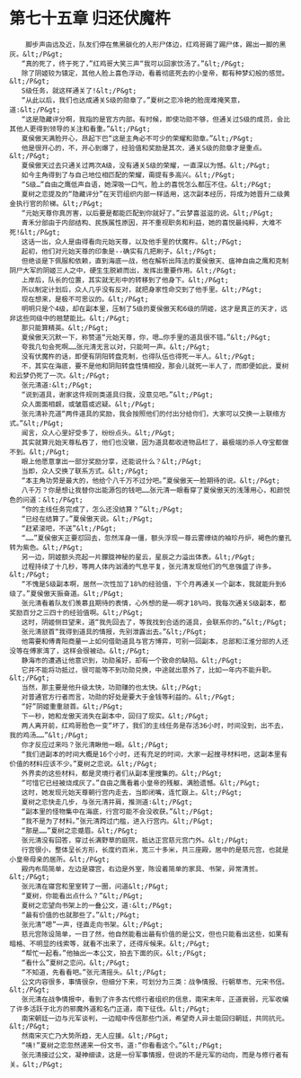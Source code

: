 # 第七十五章 归还伏魔杵
        脚步声由远及近，队友们停在焦黑碳化的人形尸体边，红鸡哥踢了踢尸体，踢出一脚的黑灰。&lt;/P&gt;
       “真的死了，终于死了，”红鸡哥大笑三声“我可以回家饮汤了。”&lt;/P&gt;
       除了阴姬较为镇定，其他人脸上喜色浮动，看着彻底死去的小皇帝，都有种梦幻般的感觉。&lt;/P&gt;
       S级任务，就这样通关了!&lt;/P&gt;
       “从此以后，我们也达成通关S级的勋章了。”夏树之恋冷艳的脸庞难掩笑意，道:&lt;/P&gt;
       “这是隐藏评分啊，我指的是官方内部。有时候，即使功勋不够，但通关过S级的成员，会比其他人更得到领导的关注和看重。”&lt;/P&gt;
       夏侯傲天满脸开心，昂起下巴“这是主角必不可少的荣耀和勋章。”&lt;/P&gt;
       他是很开心的，不，开心到爆了，经验值和奖励是其次，通关S级的勋章才是重点。&lt;/P&gt;
       夏侯傲天过去只通关过两次A级，没有通关S级的荣耀，一直深以为憾。&lt;/P&gt;
       如今主角得到了与自己地位相匹配的荣耀，甭提有多高兴。&lt;/P&gt;
       “S级…”自由之鹰低声自语，她深吸一口气，脸上的喜悦怎么都压不住。&lt;/P&gt;
       夏树之恋提及的“隐藏评分”在天罚组织内部一样适用，这次副本经历，将成为她晋升二级黄金执行官的阶梯。&lt;/P&gt;
       “元始天尊你真厉害，以后要是都能匹配到你就好了。”云梦喜滋滋的说。&lt;/P&gt;
       青禾分部由于内部结构、民族属性原因，并不重视职务和利益，她的喜悦最纯粹，大难不死!&lt;/P&gt;
       这话一出，众人是由得看向元始天尊，以及他手里的伏魔杵。&lt;/P&gt;
       起初，他们对元始天尊的印象是--确实有几把刷子。&lt;/P&gt;
       但绝谈是下佩服和依赖，直到海底一战，他在解析出阵法的夏侯傲天、瘟神自由之鹰和克制阴尸大军的阴姬三人之中，硬生生脱颖而出，发挥出重要作用。&lt;/P&gt;
       上岸后，队长的位置，其实就无形中的转移到了他身下。&lt;/P&gt;
       所以制定计划后，众人几乎没有反对，就把身家性命交到了他手里。&lt;/P&gt;
       现在想来，是极不可思议的。&lt;/P&gt;
       明明只是个4级，却在副本里，压制了5级的夏侯傲天和6级的阴姬，这才是真正的天才，远非这些同级中的翘楚能比。&lt;/P&gt;
       那只能算精英。&lt;/P&gt;
       夏侯傲天沉默一下，称赞道“元始天尊，你，嗯…你手里的道具很不错。”&lt;/P&gt;
       夸我几句会死啊……张元清无言以对，只能呵一声。&lt;/P&gt;
       没有伏魔杵的话，即便有阴阳转盘克制，也得队伍也得死一半人。&lt;/P&gt;
       不，其实在海底，要不是他和阴阳转盘性情相投，那会儿就死一半人了，而即便如此，夏树和云梦仍死了一次。&lt;/P&gt;
       张元清道∶&lt;/P&gt;
       “说到道具，谢家这件规则类道具归我，没意见吧。”&lt;/P&gt;
       众人面面相觑，或皱眉或迟疑。&lt;/P&gt;
       张元清补充道“两件道具的奖励，我会按照他们的付出分给你们，大家可以交换一上联络方式。”&lt;/P&gt;
       闻言，众人心里好受多了，纷纷点头。&lt;/P&gt;
       其实就算元始天尊私吞了，他们也没辙，因为道具都收进物品栏了，最极端的杀人夺宝都做不到。&lt;/P&gt;
       眼上他愿意拿出一部分奖励分享，还能说什么？&lt;/P&gt;
       当即，众人交换了联系方式。&lt;/P&gt;
       “本主角功劳是最大的，他给个八千万不过分吧。”夏侯傲天一脸期待的说。&lt;/P&gt;
       八千万？你是想让我替你出能源包的钱吧……张元清一眼看穿了夏侯傲天的浅薄用心，和颜悦色的问道：&lt;/P&gt;
       “你的主线任务完成了，怎么还没结算？”&lt;/P&gt;
       “已经在结算了。”夏侯傲天说。&lt;/P&gt;
       “赶紧滚吧，不送”&lt;/P&gt;
       “……”夏侯傲天正要怼回去，忽然浑身一僵，额头浮现一尊云雾缭绕的袖珍丹炉，褐色的童孔转为紫色。&lt;/P&gt;
       另一边，阴姬额头亮起一片朦胧神秘的星云，星辰之力溢出体表。&lt;/P&gt;
       过程持续了十几秒，等两人体内汹涌的气息平复，张元清发现他们的气息强盛了许多。&lt;/P&gt;
       “不愧是S级副本啊，居然一次性加了18%的经验值，下个月再通关一个副本，我就能升到6级了。”夏侯傲天振奋道。&lt;/P&gt;
       张元清看着队友们羡慕且期待的表情，心外想的是——啊才18%吗，我每次通关S级副本，都奖励百分之三四十的经验值啊。&lt;/P&gt;
       这时，阴姬侧目望来，道“我先回去了，等我找到合适的道具，会联系你的。”&lt;/P&gt;
       张元清颔首“我得到道具的情报，先别泄露出去。”&lt;/P&gt;
       他需要和傅青阳商量一上如何借助道具与官方博弈，可别一回副本，总部和江淮分部的人还没等在傅家湾了，这样会很被动。&lt;/P&gt;
       静海市的遭遇让他意识到，功勋虽好，却有一个致命的缺陷。&lt;/P&gt;
       它并不能将功抵过，很可能等不到功勋兑换，中途就出意外了，比如一年内不能升职。&lt;/P&gt;
       当然，那主要是他升级太快，功勋赚的也太快。&lt;/P&gt;
       对普通官方行者而言，功勋的好处是要大于金钱等利益的。&lt;/P&gt;
       “好”阴姬重重颔首。&lt;/P&gt;
       下一秒，她和龙傲天消失在副本中，回归了现实。&lt;/P&gt;
       两人离开前，红鸡哥脸色一变“坏了，我们的主线任务是存活36小时，时间没到，出不去，我的鸡汤……”&lt;/P&gt;
       你才反应过来吗？张元清瞅他一眼。&lt;/P&gt;
       “我们进副本的时间大概是16个小时，还有充足的时间，大家一起搜寻材料吧，这副本里有价值的材料应该不少。”夏树之恋说。&lt;/P&gt;
       外界卖的这些材料，都是灵境行者们从副本里搜集的。&lt;/P&gt;
       “可惜它已经被烧成灰了。”自由之鹰看着小皇帝的残躯，满脸遗憾。&lt;/P&gt;
       这时，她发现元始天尊朝行宫内走去，当即闭嘴，连忙跟上。&lt;/P&gt;
       夏树之恋快走几步，与张元清并肩，推测道∶&lt;/P&gt;
       “副本里的怪物集中在海底，行宫可能不会没收获。”&lt;/P&gt;
       “我不是为了材料。”张元清跨过门槛，进入行宫内。&lt;/P&gt;
       “那是……”夏树之恋蹙眉。&lt;/P&gt;
       张元清没有回答，穿过长满野草的庭院，抵达正宫慈元宫门外。&lt;/P&gt;
       行宫很小，整体呈长方形，长度约百米，宽三十多米，共三座殿，居中的是慈元宫，也就是小皇帝母亲的居所。&lt;/P&gt;
       殿内布局简单，左边是寝宫，右边是外室，陈设着简单的家具、书架，异常清贫。&lt;/P&gt;
       张元清在寝宫和里室转了一圈，问道&lt;/P&gt;
       “夏树，你能看出点什么？”&lt;/P&gt;
       夏树之恋望向书架上的一叠公文，道∶&lt;/P&gt;
       “最有价值的也就那些了。”&lt;/P&gt;
       张元清“嗯”一声，径直走向书架。&lt;/P&gt;
       慈元宫陈设简单，一目了然，他自然能看出最有价值的是公文，但也只能看出这些，如果有暗格、不明显的线索等，就看不出来了，还得斥候来。&lt;/P&gt;
       “帮忙一起看。”他抽出一本公文，拍去下面的灰。&lt;/P&gt;
       “看什么”夏树之恋问。&lt;/P&gt;
       “不知道，先看看吧。”张元清摇头。&lt;/P&gt;
       公文内容很多，事情很杂，但细分下来，可划分为三类：战争情报、行朝草市、元宋书信。&lt;/P&gt;
       张元清在战争情报中，看到了许多古代修行者组织的信息，南宋末年，正道衰弱，元军收编了许多活跃于北方的邪魔外道和名门正道，南下征伐。&lt;/P&gt;
       南宋朝廷一边与元军谈判，一边暗中传信那些门派，希望奇人异士能回归朝廷，共同抗元。&lt;/P&gt;
       然南宋灭亡乃大势所趋，无人应援。&lt;/P&gt;
       “咦!”夏树之恋忽然递来一份文书，道∶“你看看这个。”&lt;/P&gt;
       张元清接过公文，凝神细读，这是一份军事情报，但说的不是元军的动向，而是与修行者有关。&lt;/P&gt;